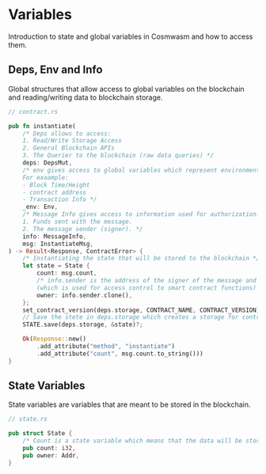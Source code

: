 # Variables
Introduction to state and global variables in Cosmwasm and how to access them.

## Deps, Env and Info 
Global structures that allow access to global variables on the blockchain and reading/writing data to blockchain storage. 

```rust
// contract.rs

pub fn instantiate(
    /* Deps allows to access:
    1. Read/Write Storage Access
    2. General Blockchain APIs
    3. The Querier to the blockchain (raw data queries) */
    deps: DepsMut,
    /* env gives access to global variables which represent environment information.
    For exaample: 
    - Block Time/Height
    - contract address
    - Transaction Info */
    _env: Env,
    /* Message Info gives access to information used for authorization.
    1. Funds sent with the message.
    2. The message sender (signer). */
    info: MessageInfo,
    msg: InstantiateMsg,
) -> Result<Response, ContractError> {
    /* Instantiating the state that will be stored to the blockchain */
    let state = State {
        count: msg.count,
        /* info.sender is the address of the signer of the message and is stored in this instance in storage as the owner of the contract
        (which is used for access control to smart contract functions) */
        owner: info.sender.clone(),
    };
    set_contract_version(deps.storage, CONTRACT_NAME, CONTRACT_VERSION)?;
    // Save the stete in deps.storage which creates a storage for contract data on the blockchain. 
    STATE.save(deps.storage, &state)?;

    Ok(Response::new()
        .add_attribute("method", "instantiate")
        .add_attribute("count", msg.count.to_string()))
}
```

## State Variables
State variables are variables that are meant to be stored in the blockchain. 

```rust
// state.rs

pub struct State {
    /* Count is a state variable which means that the data will be stored on the blockchain*/
    pub count: i32,
    pub owner: Addr,
}
```
